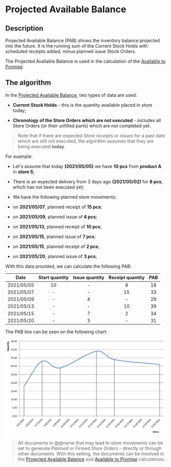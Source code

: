 # Projected Available Balance

## Description

Projected Available Balance (PAB) shows the inventory balance projected into the future. It is the running sum of the Current Stock Holds with scheduled receipts added, minus planned issue Stock Orders.

The Projected Available Balance is used in the calculation of the [Available to Promise](available-to-promise/index.md).

## The algorithm

In the [Projected Available Balance](https://github.com/ErpNetDocs/tech/blob/master/modules/logistics/logistics-common-module-concepts/projected-available-balance.md), two types of data are used:

- <b>Current Stock Holds</b> - this is the quantity available placed in store today;

- <b>Chronology of the Store Orders which are not executed</b> - includes all Store Orders (or their unfilled parts) which are not completed yet.
  
> Note that if there are expected <i>Store receipts</i> or <i>issues</i> for a past date which are still not executed, the algorithm assumes that they are being executed <b>today</b>.
  
For example:
  
- Let's assume that today <b>(2021/05/05)</b> we have <b>10 pcs</b> from <b>product A</b> in <b>store S</b>;
  
- There is an expected delivery from 3 days ago <b>(2021/05/02)</b> for <b>8 pcs</b>, which has not been executed yet;
  
- We have the following planned store movements:
  
- on <b>2021/05/07</b>, planned receipt of <b>15 pcs</b>;
  
- on <b>2021/05/09</b>, planned issue of<b> 4 pcs</b>;
  
- on <b>2021/05/13</b>, planned receipt of <b>10 pcs</b>;
  
- on <b>2021/05/15</b>, planned issue of <b>7 pcs</b>;
  
- on <b>2021/05/15</b>, planned receipt of <b>2 pcs</b>;
  
- on <b>2021/05/20</b>, planned issue of <b>3 pcs</b>;
  
With this data provided, we can calculate the following PAB:
 
|Date|Start quantity|Issue quantity|Receipt quantity|PAB
|:-:|:-:|:-:|:-:|:-:
|2021/05/05|10|-|8|18                  
|2021/05/07|-|-|15|33
|2021/05/09|-|4|-|29
|2021/05/13|-|-|10|39
|2021/05/15|-|7|2|34
|2021/05/20|-|3|-|31
 
The PAB line can be seen on the following chart:

![Picture](pictures/Picture_1.png)
 
> All documents in @@name that may lead to store movements can be set to generate <i>Planned or Firmed Store Orders</i> - directly or through other documents. With this setting, the documents can be involved in the [Projected Available Balance](https://github.com/ErpNetDocs/tech/blob/master/modules/logistics/logistics-common-module-concepts/projected-available-balance.md) and [Available to Promise](available-to-promise/index.md) calculations.
